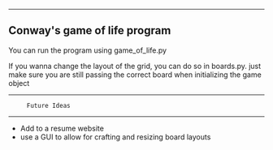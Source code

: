 -----------------------------
Conway's game of life program
-----------------------------

You can run the program using game_of_life.py

If you wanna change the layout of the grid, you can do so in boards.py.
just make sure you are still passing the correct board when initializing the game object


-----------------------------
         Future Ideas
-----------------------------

- Add to a resume website
- use a GUI to allow for crafting and resizing board layouts

